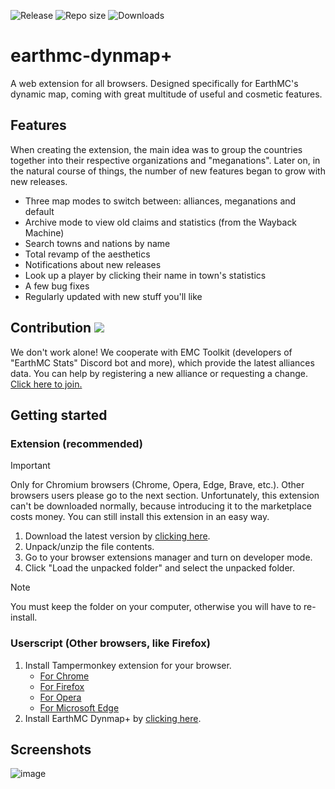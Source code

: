 ![Release](https://img.shields.io/github/v/release/3meraldK/earthmc-dynmapcolor) ![Repo size](https://img.shields.io/github/repo-size/3meraldK/earthmc-dynmapcolor) ![Downloads](https://img.shields.io/github/downloads/3meraldK/earthmc-dynmapcolor/total)

# earthmc-dynmap+
A web extension for all browsers. Designed specifically for EarthMC's dynamic map, coming with great multitude of useful and cosmetic features.

## Features
When creating the extension, the main idea was to group the countries together into their respective organizations and "meganations". Later on, in the natural course of things, the number of new features began to grow with new releases.
* Three map modes to switch between: alliances, meganations and default
* Archive mode to view old claims and statistics (from the Wayback Machine)
* Search towns and nations by name
* Total revamp of the aesthetics
* Notifications about new releases
* Look up a player by clicking their name in town's statistics
* A few bug fixes
* Regularly updated with new stuff you'll like

## Contribution <a href="https://discord.gg/AVtgkcRgFs"><img src="https://img.shields.io/discord/966271635894190090?logo=discord"></a>
We don't work alone! We cooperate with EMC Toolkit (developers of "EarthMC Stats" Discord bot and more), which provide the latest alliances data. You can help by registering a new alliance or requesting a change. [Click here to join.](https://discord.gg/AVtgkcRgFs)

## Getting started
### Extension (recommended)
> [!IMPORTANT]
> Only for Chromium browsers (Chrome, Opera, Edge, Brave, etc.). Other browsers users please go to the next section.
Unfortunately, this extension can't be downloaded normally, because introducing it to the marketplace costs money. You can still install this extension in an easy way.
1. Download the latest version by [clicking here](https://github.com/3meraldK/earthmc-dynmap/releases/download/v1.14/extension.zip).
2. Unpack/unzip the file contents.
3. Go to your browser extensions manager and turn on developer mode.
4. Click "Load the unpacked folder" and select the unpacked folder.
> [!NOTE]
> You must keep the folder on your computer, otherwise you will have to re-install.

### Userscript (Other browsers, like Firefox)
1. Install Tampermonkey extension for your browser.
    - [For Chrome](https://chromewebstore.google.com/detail/tampermonkey/dhdgffkkebhmkfjojejmpbldmpobfkfo)
    - [For Firefox](https://addons.mozilla.org/en-US/firefox/addon/tampermonkey/)
    - [For Opera](https://addons.opera.com/en/extensions/details/tampermonkey-beta/)
    - [For Microsoft Edge](https://microsoftedge.microsoft.com/addons/detail/tampermonkey/iikmkjmpaadaobahmlepeloendndfphd)
3. Install EarthMC Dynmap+ by [clicking here](https://github.com/3meraldK/earthmc-dynmap/releases/download/v1.14/userscript.user.js).

## Screenshots
![image](https://github.com/3meraldK/earthmc-dynmap/assets/48335651/fa846f7e-c222-4af3-8fdd-d45d9f757dd5)

